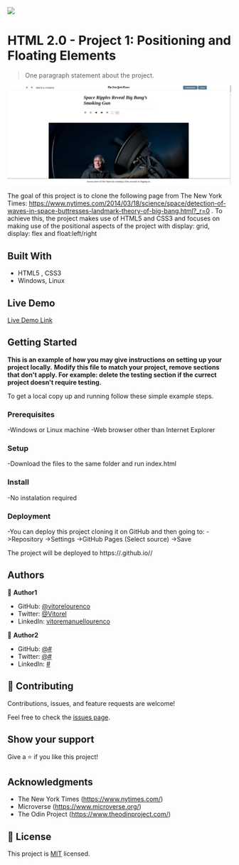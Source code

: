 ![](https://img.shields.io/badge/Microverse-blueviolet)

# HTML 2.0 - Project 1: Positioning and Floating Elements

> One paragraph statement about the project.

![screenshot](./app_screenshot.png)

The goal of this project is to clone the following page from The New York Times: https://www.nytimes.com/2014/03/18/science/space/detection-of-waves-in-space-buttresses-landmark-theory-of-big-bang.html?_r=0 .
To achieve this, the project makes use of HTML5 and CSS3 and focuses on making use of the positional aspects of the project with display: grid, display: flex and float:left/right


## Built With

- HTML5 , CSS3
- Windows, Linux

## Live Demo

[Live Demo Link](https://vitorelourenco.github.io/NewYorkTimesClone/)


## Getting Started

**This is an example of how you may give instructions on setting up your project locally.**
**Modify this file to match your project, remove sections that don't apply. For example: delete the testing section if the currect project doesn't require testing.**


To get a local copy up and running follow these simple example steps.

### Prerequisites

-Windows or Linux machine 
-Web browser other than Internet Explorer

### Setup

-Download the files to the same folder and run index.html

### Install

-No instalation required

### Deployment

-You can deploy this project cloning it on GitHub and then going to:
->Repository
->Settings
->GitHub Pages
(Select source)
->Save

The project will be deployed to https://<yourgithubusername>.github.io/<repositorysname>/

## Authors

👤 **Author1**

- GitHub: [@vitorelourenco](https://github.com/vitorelourenco)
- Twitter: [@Vitorel](https://twitter.com/Vitorel)
- LinkedIn: [vitoremanuellourenco](https://www.linkedin.com/in/vitoremanuellourenco/)

👤 **Author2**

- GitHub: [@#](https://#)
- Twitter: [@#](https://#)
- LinkedIn: [#](https://#)

## 🤝 Contributing

Contributions, issues, and feature requests are welcome!

Feel free to check the [issues page](https://github.com/vitorelourenco/NewYorkTimesClone/issues).

## Show your support

Give a ⭐️ if you like this project!

## Acknowledgments

- The New York Times (https://www.nytimes.com/)
- Microverse (https://www.microverse.org/)
- The Odin Project (https://www.theodinproject.com/)

## 📝 License

This project is [MIT](lic.url) licensed.

